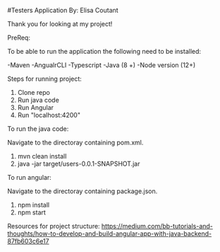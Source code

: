 #Testers Application
By: Elisa Coutant

Thank you for looking at my project!

PreReq:

To be able to run the application the following need to be installed:

-Maven
-AngualrCLI
-Typescript
-Java (8 +)
-Node version (12+)

Steps for running project:

1. Clone repo
2. Run java code
3. Run Angular
4. Run "localhost:4200"

To run the java code:

Navigate to the directoray containing pom.xml.

 1. mvn clean install
 2. java -jar target/users-0.0.1-SNAPSHOT.jar
 
To run angular:

Navigate to the directoray containing package.json.

1. npm install 
2. npm start

Resources for project structure:
https://medium.com/bb-tutorials-and-thoughts/how-to-develop-and-build-angular-app-with-java-backend-87fb603c6e17
